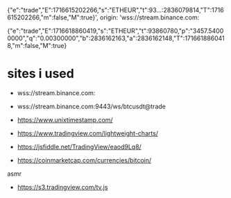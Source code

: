 {"e":"trade","E":1716615202266,"s":"ETHEUR","t":93…:2836079814,"T":1716615202266,"m":false,"M":true}', origin: 'wss://stream.binance.com:



{"e":"trade","E":1716618860419,"s":"ETHEUR","t":93860780,"p":"3457.54000000","q":"0.00300000","b":2836162163,"a":2836162148,"T":1716618860418,"m":false,"M":true}



# sites i used
- wss://stream.binance.com:
- wss://stream.binance.com:9443/ws/btcusdt@trade
- https://www.unixtimestamp.com/



- https://www.tradingview.com/lightweight-charts/
- https://jsfiddle.net/TradingView/eaod9Lq8/ 


- https://coinmarketcap.com/currencies/bitcoin/



asmr 
- https://s3.tradingview.com/tv.js